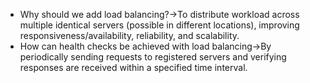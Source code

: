 - Why should we add load balancing?→To distribute workload across multiple identical servers (possible in different locations), improving responsiveness/availability, reliability, and scalability.
- How can health checks be achieved with load balancing→By periodically sending requests to registered servers and verifying responses are received within a specified time interval.
